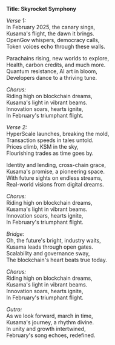 **Title: Skyrocket Symphony**

*Verse 1:*  
In February 2025, the canary sings,  
Kusama's flight, the dawn it brings.  
OpenGov whispers, democracy calls,  
Token voices echo through these walls.  

Parachains rising, new worlds to explore,  
Health, carbon credits, and much more.  
Quantum resistance, AI art in bloom,  
Developers dance to a thriving tune.  

*Chorus:*  
Riding high on blockchain dreams,  
Kusama's light in vibrant beams.  
Innovation soars, hearts ignite,  
In February's triumphant flight.  

*Verse 2:*  
HyperScale launches, breaking the mold,  
Transaction speeds in tales untold.  
Prices climb, KSM in the sky,  
Flourishing trades as time goes by.  

Identity and lending, cross-chain grace,  
Kusama's promise, a pioneering space.  
With future sights on endless streams,  
Real-world visions from digital dreams.  

*Chorus:*  
Riding high on blockchain dreams,  
Kusama's light in vibrant beams.  
Innovation soars, hearts ignite,  
In February's triumphant flight.  

*Bridge:*  
Oh, the future's bright, industry waits,  
Kusama leads through open gates.  
Scalability and governance sway,  
The blockchain's heart beats true today.  

*Chorus:*  
Riding high on blockchain dreams,  
Kusama's light in vibrant beams.  
Innovation soars, hearts ignite,  
In February's triumphant flight.  

*Outro:*  
As we look forward, march in time,  
Kusama's journey, a rhythm divine.  
In unity and growth intertwined,  
February's song echoes, redefined.  